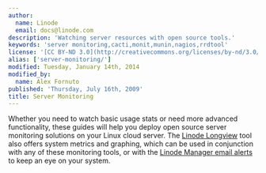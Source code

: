 ```yaml
---
author:
  name: Linode
  email: docs@linode.com
description: 'Watching server resources with open source tools.'
keywords: 'server monitoring,cacti,monit,munin,nagios,rrdtool'
license: '[CC BY-ND 3.0](http://creativecommons.org/licenses/by-nd/3.0/us/)'
alias: ['server-monitoring/']
modified: Tuesday, January 14th, 2014
modified_by:
  name: Alex Fornuto
published: 'Thursday, July 16th, 2009'
title: Server Monitoring
---
```


Whether you need to watch basic usage stats or need more advanced functionality, these guides will help you deploy open source server monitoring solutions on your Linux cloud server. The [Linode Longview](https://library.linode.com/longview) tool also offers system metrics and graphing, which can be used in conjunction with any of these monitoring tools, or with the [Linode Manager email alerts](https://library.linode.com/monitoring-and-maintaining#sph_configuring-linode-manager-email-alerts) to keep an eye on your system.

